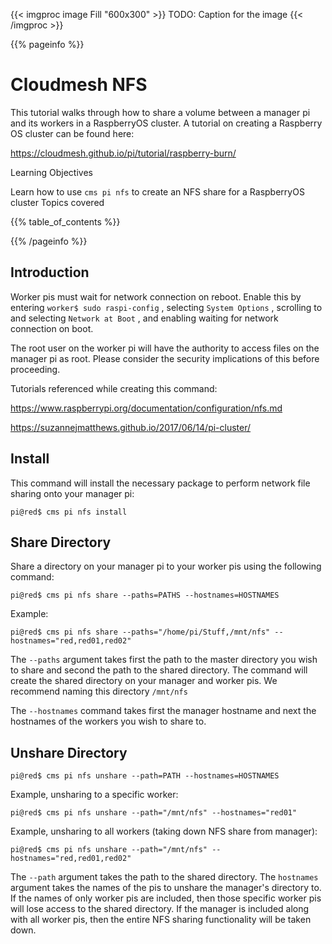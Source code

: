 {{< imgproc image Fill "600x300" >}} TODO: Caption for the image {{< /imgproc >}}

{{% pageinfo %}}

# Cloudmesh NFS

This tutorial walks through how to share a volume between a manager pi and its workers in a RaspberryOS cluster. A tutorial on creating a Raspberry OS cluster can be found here:

<https://cloudmesh.github.io/pi/tutorial/raspberry-burn/>

Learning Objectives

Learn how to use ```cms pi nfs``` to create an NFS share for a RaspberryOS cluster
Topics covered

{{% table_of_contents %}}

{{% /pageinfo %}}

## Introduction  







Worker pis must wait for network connection on reboot. Enable this by entering ```worker$ sudo raspi-config``` , selecting ```System Options``` , scrolling to and selecting ```Network at Boot``` , and enabling waiting for network connection on boot.

The root user on the worker pi will have the authority to access files on the manager pi as root. Please consider the security implications of this before proceeding.

Tutorials referenced while creating this command:

<https://www.raspberrypi.org/documentation/configuration/nfs.md>

<https://suzannejmatthews.github.io/2017/06/14/pi-cluster/>

## Install

This command will install the necessary package to perform network file sharing onto your manager pi:

```
pi@red$ cms pi nfs install
```
## Share Directory

Share a directory on your manager pi to your worker pis using the following command:

```
pi@red$ cms pi nfs share --paths=PATHS --hostnames=HOSTNAMES
```

Example:

```
pi@red$ cms pi nfs share --paths="/home/pi/Stuff,/mnt/nfs" --hostnames="red,red01,red02"
```

The ```--paths``` argument takes first the path to the master directory you wish to share and second the path to the shared directory. The command will create the shared directory on your manager and worker pis. We recommend naming this directory ```/mnt/nfs``` 

The ```--hostnames``` command takes first the manager hostname and next the hostnames of the workers you wish to share to.

## Unshare Directory

```
pi@red$ cms pi nfs unshare --path=PATH --hostnames=HOSTNAMES
```

Example, unsharing to a specific worker:

```
pi@red$ cms pi nfs unshare --path="/mnt/nfs" --hostnames="red01"
```

Example, unsharing to all workers (taking down NFS share from manager):

```
pi@red$ cms pi nfs unshare --path="/mnt/nfs" --hostnames="red,red01,red02"
```

The ```--path``` argument takes the path to the shared directory. The ```hostnames``` argument takes the names of the pis to unshare the manager's directory to. If the names of only worker pis are included, then those specific worker pis will lose access to the shared directory. If the manager is included along with all worker pis, then the entire NFS sharing functionality will be taken down. 
